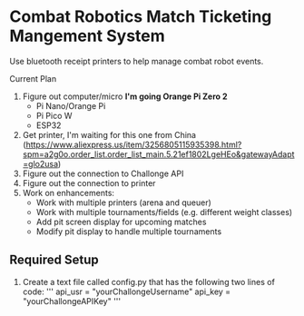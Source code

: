 # Combat Robotics Match Ticketing Mangement System
Use bluetooth receipt printers to help manage combat robot events.


Current Plan
1. Figure out computer/micro **I'm going Orange Pi Zero 2**
    * Pi Nano/Orange Pi
    * Pi Pico W
    * ESP32
2. Get printer, I'm waiting for this one from China (https://www.aliexpress.us/item/3256805115935398.html?spm=a2g0o.order_list.order_list_main.5.21ef1802LgeHEo&gatewayAdapt=glo2usa)
3. Figure out the connection to Challonge API
4. Figure out the connection to printer
5. Work on enhancements:
    * Work with multiple printers (arena and queuer)
    * Work with multiple tournaments/fields (e.g. different weight classes)
    * Add pit screen display for upcoming matches
    * Modify pit display to handle multiple tournaments


## Required Setup

1. Create a text file called config.py that has the following two lines of code:
'''
api_usr = "yourChallongeUsername"
api_key = "yourChallongeAPIKey"
'''

